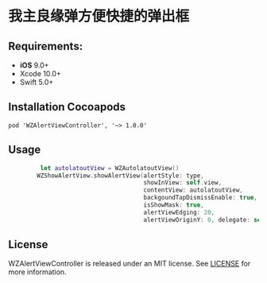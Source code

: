 # 我主良缘弹方便快捷的弹出框


## Requirements:
- **iOS** 9.0+
- Xcode 10.0+
- Swift 5.0+


## Installation Cocoapods
<pre><code class="ruby language-ruby">pod 'WZAlertViewController', '~> 1.0.0'</code></pre>

## Usage

```swift
         let autolatoutView = WZAutolatoutView()
        WZShowAlertView.showAlertView(alertStyle: type,
                                      showInView: self.view,
                                      contentView: autolatoutView,
                                      backgoundTapDismissEnable: true,
                                      isShowMask: true,
                                      alertViewEdging: 20,
                                      alertViewOriginY: 0, delegate: self)
```

## License
WZAlertViewController is released under an MIT license. See [LICENSE](LICENSE) for more information.
